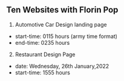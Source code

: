 ## Ten Websites with Florin Pop
1. Automotive Car Design landing page
- start-time: 0115 hours (army time format)
- end-time: 0235 hours
2. Restaurant Design Page
- date: Wednesday, 26th January,2022
- start-time: 1555 hours